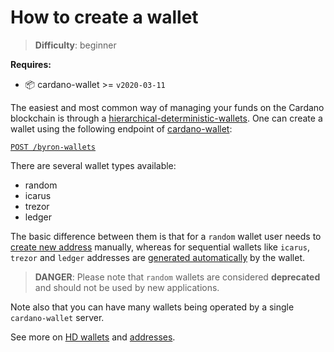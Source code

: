 How to create a wallet
======================

> **Difficulty**:  beginner

**Requires:**
- 📦 cardano-wallet >= `v2020-03-11`


The easiest and most common way of managing your funds on the Cardano blockchain is through a [hierarchical-deterministic-wallets](../key-concepts/hierarchical-deterministic-wallets.md). One can create a wallet using the following endpoint of [cardano-wallet](https://github.com/input-output-hk/cardano-wallet):

[`POST /byron-wallets`](https://input-output-hk.github.io/cardano-wallet/api/edge/#operation/postByronWallet)

There are several wallet types available:
 - random
 - icarus
 - trezor
 - ledger

The basic difference between them is that for a `random` wallet user needs to [create new address](how-to-create-addresses.md) manually, whereas for sequential wallets like `icarus`, `trezor` and `ledger` addresses are [generated automatically](how-to-create-addresses.md#listing-addresses-in-sequential-wallets) by the wallet.

> **DANGER**:  Please note that `random` wallets are considered **deprecated** and should not be used by new applications.

Note also that you can have many wallets being operated by a single `cardano-wallet` server.

See more on [HD wallets](../key-concepts/hierarchical-deterministic-wallets.md) and [addresses](../key-concepts/adresses-byron.md).